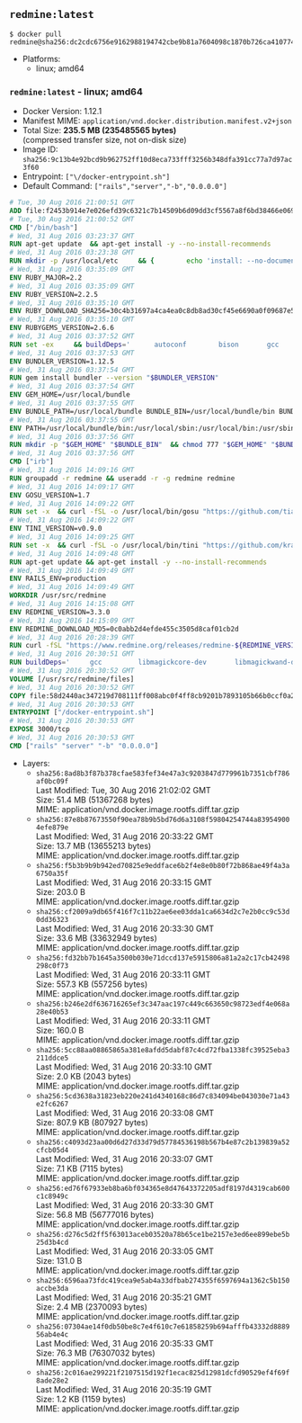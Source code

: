 ## `redmine:latest`

```console
$ docker pull redmine@sha256:dc2cdc6756e9162988194742cbe9b81a7604098c1870b726ca410774e4031722
```

-	Platforms:
	-	linux; amd64

### `redmine:latest` - linux; amd64

-	Docker Version: 1.12.1
-	Manifest MIME: `application/vnd.docker.distribution.manifest.v2+json`
-	Total Size: **235.5 MB (235485565 bytes)**  
	(compressed transfer size, not on-disk size)
-	Image ID: `sha256:9c13b4e92bcd9b962752ff10d8eca733fff3256b348dfa391cc77a7d97ac3f60`
-	Entrypoint: `["\/docker-entrypoint.sh"]`
-	Default Command: `["rails","server","-b","0.0.0.0"]`

```dockerfile
# Tue, 30 Aug 2016 21:00:51 GMT
ADD file:f2453b914e7e026efd39c6321c7b14509b6d09dd3cf5567a8f6bd38466e06954 in / 
# Tue, 30 Aug 2016 21:00:52 GMT
CMD ["/bin/bash"]
# Wed, 31 Aug 2016 03:23:37 GMT
RUN apt-get update 	&& apt-get install -y --no-install-recommends 		bzip2 		ca-certificates 		curl 		libffi-dev 		libgdbm3 		libssl-dev 		libyaml-dev 		procps 		zlib1g-dev 	&& rm -rf /var/lib/apt/lists/*
# Wed, 31 Aug 2016 03:23:38 GMT
RUN mkdir -p /usr/local/etc 	&& { 		echo 'install: --no-document'; 		echo 'update: --no-document'; 	} >> /usr/local/etc/gemrc
# Wed, 31 Aug 2016 03:35:09 GMT
ENV RUBY_MAJOR=2.2
# Wed, 31 Aug 2016 03:35:09 GMT
ENV RUBY_VERSION=2.2.5
# Wed, 31 Aug 2016 03:35:10 GMT
ENV RUBY_DOWNLOAD_SHA256=30c4b31697a4ca4ea0c8db8ad30cf45e6690a0f09687e5d483c933c03ca335e3
# Wed, 31 Aug 2016 03:35:10 GMT
ENV RUBYGEMS_VERSION=2.6.6
# Wed, 31 Aug 2016 03:37:52 GMT
RUN set -ex 	&& buildDeps=' 		autoconf 		bison 		gcc 		libbz2-dev 		libgdbm-dev 		libglib2.0-dev 		libncurses-dev 		libreadline-dev 		libxml2-dev 		libxslt-dev 		make 		ruby 	' 	&& apt-get update 	&& apt-get install -y --no-install-recommends $buildDeps 	&& rm -rf /var/lib/apt/lists/* 	&& curl -fSL -o ruby.tar.gz "http://cache.ruby-lang.org/pub/ruby/$RUBY_MAJOR/ruby-$RUBY_VERSION.tar.gz" 	&& echo "$RUBY_DOWNLOAD_SHA256 *ruby.tar.gz" | sha256sum -c - 	&& mkdir -p /usr/src/ruby 	&& tar -xzf ruby.tar.gz -C /usr/src/ruby --strip-components=1 	&& rm ruby.tar.gz 	&& cd /usr/src/ruby 	&& { echo '#define ENABLE_PATH_CHECK 0'; echo; cat file.c; } > file.c.new && mv file.c.new file.c 	&& autoconf 	&& ./configure --disable-install-doc 	&& make -j"$(nproc)" 	&& make install 	&& apt-get purge -y --auto-remove $buildDeps 	&& gem update --system $RUBYGEMS_VERSION 	&& rm -r /usr/src/ruby
# Wed, 31 Aug 2016 03:37:53 GMT
ENV BUNDLER_VERSION=1.12.5
# Wed, 31 Aug 2016 03:37:54 GMT
RUN gem install bundler --version "$BUNDLER_VERSION"
# Wed, 31 Aug 2016 03:37:54 GMT
ENV GEM_HOME=/usr/local/bundle
# Wed, 31 Aug 2016 03:37:55 GMT
ENV BUNDLE_PATH=/usr/local/bundle BUNDLE_BIN=/usr/local/bundle/bin BUNDLE_SILENCE_ROOT_WARNING=1 BUNDLE_APP_CONFIG=/usr/local/bundle
# Wed, 31 Aug 2016 03:37:55 GMT
ENV PATH=/usr/local/bundle/bin:/usr/local/sbin:/usr/local/bin:/usr/sbin:/usr/bin:/sbin:/bin
# Wed, 31 Aug 2016 03:37:56 GMT
RUN mkdir -p "$GEM_HOME" "$BUNDLE_BIN" 	&& chmod 777 "$GEM_HOME" "$BUNDLE_BIN"
# Wed, 31 Aug 2016 03:37:56 GMT
CMD ["irb"]
# Wed, 31 Aug 2016 14:09:16 GMT
RUN groupadd -r redmine && useradd -r -g redmine redmine
# Wed, 31 Aug 2016 14:09:17 GMT
ENV GOSU_VERSION=1.7
# Wed, 31 Aug 2016 14:09:22 GMT
RUN set -x 	&& curl -fSL -o /usr/local/bin/gosu "https://github.com/tianon/gosu/releases/download/$GOSU_VERSION/gosu-$(dpkg --print-architecture)" 	&& curl -fSL -o /usr/local/bin/gosu.asc "https://github.com/tianon/gosu/releases/download/$GOSU_VERSION/gosu-$(dpkg --print-architecture).asc" 	&& export GNUPGHOME="$(mktemp -d)" 	&& gpg --keyserver ha.pool.sks-keyservers.net --recv-keys B42F6819007F00F88E364FD4036A9C25BF357DD4 	&& gpg --batch --verify /usr/local/bin/gosu.asc /usr/local/bin/gosu 	&& rm -r "$GNUPGHOME" /usr/local/bin/gosu.asc 	&& chmod +x /usr/local/bin/gosu 	&& gosu nobody true
# Wed, 31 Aug 2016 14:09:22 GMT
ENV TINI_VERSION=v0.9.0
# Wed, 31 Aug 2016 14:09:25 GMT
RUN set -x 	&& curl -fSL -o /usr/local/bin/tini "https://github.com/krallin/tini/releases/download/$TINI_VERSION/tini" 	&& curl -fSL -o /usr/local/bin/tini.asc "https://github.com/krallin/tini/releases/download/$TINI_VERSION/tini.asc" 	&& export GNUPGHOME="$(mktemp -d)" 	&& gpg --keyserver ha.pool.sks-keyservers.net --recv-keys 6380DC428747F6C393FEACA59A84159D7001A4E5 	&& gpg --batch --verify /usr/local/bin/tini.asc /usr/local/bin/tini 	&& rm -r "$GNUPGHOME" /usr/local/bin/tini.asc 	&& chmod +x /usr/local/bin/tini 	&& tini -h
# Wed, 31 Aug 2016 14:09:48 GMT
RUN apt-get update && apt-get install -y --no-install-recommends 		imagemagick 		libmysqlclient18 		libpq5 		libsqlite3-0 				bzr 		git 		mercurial 		openssh-client 		subversion 	&& rm -rf /var/lib/apt/lists/*
# Wed, 31 Aug 2016 14:09:49 GMT
ENV RAILS_ENV=production
# Wed, 31 Aug 2016 14:09:49 GMT
WORKDIR /usr/src/redmine
# Wed, 31 Aug 2016 14:15:08 GMT
ENV REDMINE_VERSION=3.3.0
# Wed, 31 Aug 2016 14:15:09 GMT
ENV REDMINE_DOWNLOAD_MD5=0c0abb2d4efde455c3505d8caf01cb2d
# Wed, 31 Aug 2016 20:28:39 GMT
RUN curl -fSL "https://www.redmine.org/releases/redmine-${REDMINE_VERSION}.tar.gz" -o redmine.tar.gz 	&& echo "$REDMINE_DOWNLOAD_MD5 redmine.tar.gz" | md5sum -c - 	&& tar -xvf redmine.tar.gz --strip-components=1 	&& rm redmine.tar.gz files/delete.me log/delete.me 	&& mkdir -p tmp/pdf public/plugin_assets 	&& chown -R redmine:redmine ./
# Wed, 31 Aug 2016 20:30:51 GMT
RUN buildDeps='		gcc 		libmagickcore-dev 		libmagickwand-dev 		libmysqlclient-dev 		libpq-dev 		libsqlite3-dev 		make 		patch 	' 	&& set -ex 	&& apt-get update && apt-get install -y $buildDeps --no-install-recommends 	&& rm -rf /var/lib/apt/lists/* 	&& bundle install --without development test 	&& for adapter in mysql2 postgresql sqlite3; do 		echo "$RAILS_ENV:" > ./config/database.yml; 		echo "  adapter: $adapter" >> ./config/database.yml; 		bundle install --without development test; 	done 	&& rm ./config/database.yml 	&& apt-get purge -y --auto-remove $buildDeps
# Wed, 31 Aug 2016 20:30:52 GMT
VOLUME [/usr/src/redmine/files]
# Wed, 31 Aug 2016 20:30:52 GMT
COPY file:58d2440ac347219d708111ff008abc0f4ff8cb9201b7893105b66b0ccf0a2521 in / 
# Wed, 31 Aug 2016 20:30:53 GMT
ENTRYPOINT ["/docker-entrypoint.sh"]
# Wed, 31 Aug 2016 20:30:53 GMT
EXPOSE 3000/tcp
# Wed, 31 Aug 2016 20:30:53 GMT
CMD ["rails" "server" "-b" "0.0.0.0"]
```

-	Layers:
	-	`sha256:8ad8b3f87b378cfae583fef34e47a3c9203847d779961b7351cbf786af0bc09f`  
		Last Modified: Tue, 30 Aug 2016 21:02:02 GMT  
		Size: 51.4 MB (51367268 bytes)  
		MIME: application/vnd.docker.image.rootfs.diff.tar.gzip
	-	`sha256:87e8b87673550f90ea78b9b5bd76d6a3108f59804254744a839549004efe879e`  
		Last Modified: Wed, 31 Aug 2016 20:33:22 GMT  
		Size: 13.7 MB (13655213 bytes)  
		MIME: application/vnd.docker.image.rootfs.diff.tar.gzip
	-	`sha256:f5b3b9b9b942ed70825e9eddface6b2f4e8e0b80f72b868ae49f4a3a6750a35f`  
		Last Modified: Wed, 31 Aug 2016 20:33:15 GMT  
		Size: 203.0 B  
		MIME: application/vnd.docker.image.rootfs.diff.tar.gzip
	-	`sha256:cf2009a9db65f416f7c11b22ae6ee03dda1ca6634d2c7e2b0cc9c53d0dd36323`  
		Last Modified: Wed, 31 Aug 2016 20:33:30 GMT  
		Size: 33.6 MB (33632949 bytes)  
		MIME: application/vnd.docker.image.rootfs.diff.tar.gzip
	-	`sha256:fd32bb7b1645a3500b030e71dccd137e5915806a81a2a2c17cb42498298c0f73`  
		Last Modified: Wed, 31 Aug 2016 20:33:11 GMT  
		Size: 557.3 KB (557256 bytes)  
		MIME: application/vnd.docker.image.rootfs.diff.tar.gzip
	-	`sha256:b246e2df636716265ef3c347aac197c449c663650c98723edf4e068a28e40b53`  
		Last Modified: Wed, 31 Aug 2016 20:33:11 GMT  
		Size: 160.0 B  
		MIME: application/vnd.docker.image.rootfs.diff.tar.gzip
	-	`sha256:5cc88aa08865865a381e8afdd5dabf87c4cd72fba1338fc39525eba3211ddce5`  
		Last Modified: Wed, 31 Aug 2016 20:33:10 GMT  
		Size: 2.0 KB (2043 bytes)  
		MIME: application/vnd.docker.image.rootfs.diff.tar.gzip
	-	`sha256:5cd3638a31823eb220e241d4340168c86d7c834094be043030e71a43e2fc6267`  
		Last Modified: Wed, 31 Aug 2016 20:33:08 GMT  
		Size: 807.9 KB (807927 bytes)  
		MIME: application/vnd.docker.image.rootfs.diff.tar.gzip
	-	`sha256:c4093d23aa00d6d27d33d79d57784536198b567b4e87c2b139839a52cfcb05d4`  
		Last Modified: Wed, 31 Aug 2016 20:33:07 GMT  
		Size: 7.1 KB (7115 bytes)  
		MIME: application/vnd.docker.image.rootfs.diff.tar.gzip
	-	`sha256:ed76f67933eb8ba6bf034365e8d47643372205adf8197d4319cab600c1c8949c`  
		Last Modified: Wed, 31 Aug 2016 20:33:30 GMT  
		Size: 56.8 MB (56777016 bytes)  
		MIME: application/vnd.docker.image.rootfs.diff.tar.gzip
	-	`sha256:d276c5d2ff5f63013aceb03520a78b65ce1be2157e3ed6ee899ebe5b25d3b4cd`  
		Last Modified: Wed, 31 Aug 2016 20:33:05 GMT  
		Size: 131.0 B  
		MIME: application/vnd.docker.image.rootfs.diff.tar.gzip
	-	`sha256:6596aa73fdc419cea9e5ab4a33dfbab274355f6597694a1362c5b150accbe3da`  
		Last Modified: Wed, 31 Aug 2016 20:35:21 GMT  
		Size: 2.4 MB (2370093 bytes)  
		MIME: application/vnd.docker.image.rootfs.diff.tar.gzip
	-	`sha256:07304ae14f0db50be8c7e4f610c7e61858259b694afffb43332d888956ab4e4c`  
		Last Modified: Wed, 31 Aug 2016 20:35:33 GMT  
		Size: 76.3 MB (76307032 bytes)  
		MIME: application/vnd.docker.image.rootfs.diff.tar.gzip
	-	`sha256:2c016ae299221f2107515d192f1ecac825d12981dcfd90529ef4f69f8ade28e2`  
		Last Modified: Wed, 31 Aug 2016 20:35:19 GMT  
		Size: 1.2 KB (1159 bytes)  
		MIME: application/vnd.docker.image.rootfs.diff.tar.gzip
